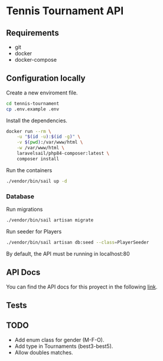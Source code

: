 # Tennis Tournament API

## Requirements
- git
- docker
- docker-compose

## Configuration locally
Create a new enviroment file.

```sh
cd tennis-tournament
cp .env.example .env
```

Install the dependencies.

```sh
docker run --rm \
    -u "$(id -u):$(id -g)" \
    -v $(pwd):/var/www/html \
    -w /var/www/html \
    laravelsail/php84-composer:latest \
    composer install
```


Run the containers
```sh
./vendor/bin/sail up -d
```

### Database
Run migrations
```sh
./vendor/bin/sail artisan migrate
```

Run seeder for Players
```sh
./vendor/bin/sail artisan db:seed --class=PlayerSeeder
```

By default, the API must be running in localhost:80

## API Docs
You can find the API docs for this proyect in the following [link](https://documenter.getpostman.com/view/1096358/2sB2j3DCmm).

## Tests

## TODO
- Add enum class for gender (M-F-O).
- Add type in Tournaments (best3-best5).
- Allow doubles matches.